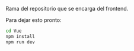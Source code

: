 Rama del repositorio que se encarga del frontend.

Para dejar esto pronto:
```bash
cd Vue
npm install
npm run dev
```
